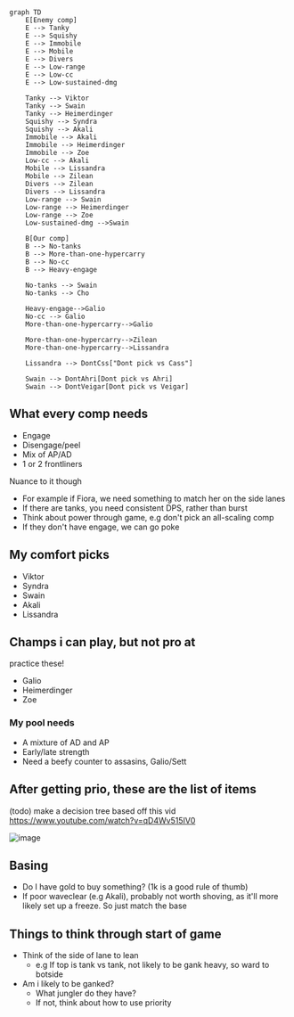 ```mermaid


graph TD
    E[Enemy comp]
    E --> Tanky
    E --> Squishy
    E --> Immobile
    E --> Mobile
    E --> Divers
    E --> Low-range
    E --> Low-cc
    E --> Low-sustained-dmg

    Tanky --> Viktor
    Tanky --> Swain
    Tanky --> Heimerdinger
    Squishy --> Syndra
    Squishy --> Akali
    Immobile --> Akali
    Immobile --> Heimerdinger
    Immobile --> Zoe
    Low-cc --> Akali
    Mobile --> Lissandra
    Mobile --> Zilean
    Divers --> Zilean
    Divers --> Lissandra
    Low-range --> Swain
    Low-range --> Heimerdinger
    Low-range --> Zoe
    Low-sustained-dmg -->Swain

    B[Our comp]
    B --> No-tanks
    B --> More-than-one-hypercarry
    B --> No-cc
    B --> Heavy-engage

    No-tanks --> Swain
    No-tanks --> Cho
 
    Heavy-engage-->Galio
    No-cc --> Galio
    More-than-one-hypercarry-->Galio
    
    More-than-one-hypercarry-->Zilean
    More-than-one-hypercarry-->Lissandra

    Lissandra --> DontCss["Dont pick vs Cass"]

    Swain --> DontAhri[Dont pick vs Ahri]
    Swain --> DontVeigar[Dont pick vs Veigar]
```

## What every comp needs

- Engage
- Disengage/peel
- Mix of AP/AD
- 1 or 2 frontliners

Nuance to it though

- For example if Fiora, we need something to match her on the side lanes
- If there are tanks, you need consistent DPS, rather than burst
- Think about power through game, e.g don't pick an all-scaling comp
- If they don't have engage, we can go poke

## My comfort picks

- Viktor
- Syndra
- Swain
- Akali
- Lissandra

## Champs i can play, but not pro at

practice these!

- Galio
- Heimerdinger
- Zoe


### My pool needs

- A mixture of AD and AP
- Early/late strength
- Need a beefy counter to assasins, Galio/Sett

## After getting prio, these are the list of items

(todo) make a decision tree based off this vid https://www.youtube.com/watch?v=qD4Wv515IV0

![image](https://user-images.githubusercontent.com/631756/203505009-25e893eb-b565-4493-8380-37425f68d3fe.png)

## Basing

- Do I have gold to buy something? (1k is a good rule of thumb)
- If poor waveclear (e.g Akali), probably not worth shoving, as it'll more likely set up a freeze. So just match the base

## Things to think through start of game

- Think of the side of lane to lean
   - e.g If top is tank vs tank, not likely to be gank heavy, so ward to botside
- Am i likely to be ganked?
   - What jungler do they have?
   - If not, think about how to use priority
   

